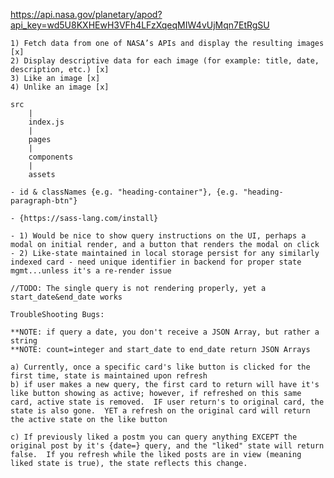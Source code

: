 <!-- Sample web service requests: -->
https://api.nasa.gov/planetary/apod?api_key=wd5U8KXHEwH3VFh4LFzXqeqMIW4vUjMqn7EtRgSU

<!-- Objectives: -->
    1) Fetch data from one of NASA’s APIs and display the resulting images [x]
    2) Display descriptive data for each image (for example: title, date, description, etc.) [x]
    3) Like an image [x]
    4) Unlike an image [x]


<!-- Structure: -->
    src
        |
        index.js
        |
        pages
        |
        components
        |
        assets

    
<!-- Compnent Syntax & Naming conventions: -->
    - id & classNames {e.g. "heading-container"}, {e.g. "heading-paragraph-btn"}


<!-- Stylesheets: -->
    - {https://sass-lang.com/install} 


<!-- TODO: Limitations -->
    - 1) Would be nice to show query instructions on the UI, perhaps a modal on initial render, and a button that renders the modal on click
    - 2) Like-state maintained in local storage persist for any similarly indexed card - need unique identifier in backend for proper state mgmt...unless it's a re-render issue

    //TODO: The single query is not rendering properly, yet a start_date&end_date works

    TroubleShooting Bugs:

    **NOTE: if query a date, you don't receive a JSON Array, but rather a string
    **NOTE: count=integer and start_date to end_date return JSON Arrays

    a) Currently, once a specific card's like button is clicked for the first time, state is maintained upon refresh
    b) if user makes a new query, the first card to return will have it's like button showing as active; however, if refreshed on this same card, active state is removed.  IF user return's to original card, the state is also gone.  YET a refresh on the original card will return the active state on the like button

    c) If previously liked a postm you can query anything EXCEPT the original post by it's {date=} query, and the "liked" state will return false.  If you refresh while the liked posts are in view (meaning liked state is true), the state reflects this change.


